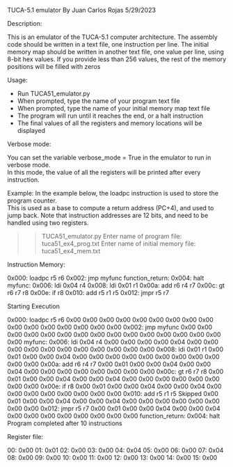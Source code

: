 TUCA-5.1 emulator
By Juan Carlos Rojas
5/29/2023

Description:

This is an emulator of the TUCA-5.1 computer architecture.
The assembly code should be written in a text file, one instruction per line.
The initial memory map should be written in another text file, one value per line, using 8-bit hex values.
If you provide less than 256 values, the rest of the memory positions will be filled with zeros

Usage:

- Run TUCA51_emulator.py
- When prompted, type the name of your program text file
- When prompted, type the name of your initial memory map text file
- The program will run until it reaches the end, or a halt instruction
- The final values of all the registers and memory locations will be displayed

Verbose mode:

You can set the variable verbose_mode = True in the emulator to run in verbose mode.  
In this mode, the value of all the registers will be printed after every instruction.

Example:
In the example below, the loadpc instruction is used to store the program counter.  
This is used as a base to compute a return address (PC+4), and used to jump back.
Note that instruction addresses are 12 bits, and need to be handled using two registers.

> > TUCA51_emulator.py
> > Enter name of program file: tuca51_ex4_prog.txt
> > Enter name of initial memory file: tuca51_ex4_mem.txt

Instruction Memory:

0x000: loadpc r5 r6
0x002: jmp myfunc
function_return:
0x004: halt
myfunc:
0x006: ldi 0x04 r4
0x008: ldi 0x01 r1
0x00a: add r6 r4 r7
0x00c: gt r6 r7 r8
0x00e: if r8
0x010: add r5 r1 r5
0x012: jmpr r5 r7

Starting Execution

0x000: loadpc r5 r6
0x00 0x00 0x00 0x00 0x00 0x00 0x00 0x00 0x00 0x00 0x00 0x00 0x00 0x00 0x00 0x00
0x002: jmp myfunc
0x00 0x00 0x00 0x00 0x00 0x00 0x00 0x00 0x00 0x00 0x00 0x00 0x00 0x00 0x00 0x00
myfunc:
0x006: ldi 0x04 r4
0x00 0x00 0x00 0x00 0x04 0x00 0x00 0x00 0x00 0x00 0x00 0x00 0x00 0x00 0x00 0x00
0x008: ldi 0x01 r1
0x00 0x01 0x00 0x00 0x04 0x00 0x00 0x00 0x00 0x00 0x00 0x00 0x00 0x00 0x00 0x00
0x00a: add r6 r4 r7
0x00 0x01 0x00 0x00 0x04 0x00 0x00 0x04 0x00 0x00 0x00 0x00 0x00 0x00 0x00 0x00
0x00c: gt r6 r7 r8
0x00 0x01 0x00 0x00 0x04 0x00 0x00 0x04 0x00 0x00 0x00 0x00 0x00 0x00 0x00 0x00
0x00e: if r8
0x00 0x01 0x00 0x00 0x04 0x00 0x00 0x04 0x00 0x00 0x00 0x00 0x00 0x00 0x00 0x00
0x010: add r5 r1 r5
Skipped
0x00 0x01 0x00 0x00 0x04 0x00 0x00 0x04 0x00 0x00 0x00 0x00 0x00 0x00 0x00 0x00
0x012: jmpr r5 r7
0x00 0x01 0x00 0x00 0x04 0x00 0x00 0x04 0x00 0x00 0x00 0x00 0x00 0x00 0x00 0x00
function_return:
0x004: halt
Program completed after 10 instructions

Register file:

00: 0x00
01: 0x01
02: 0x00
03: 0x00
04: 0x04
05: 0x00
06: 0x00
07: 0x04
08: 0x00
09: 0x00
10: 0x00
11: 0x00
12: 0x00
13: 0x00
14: 0x00
15: 0x00
